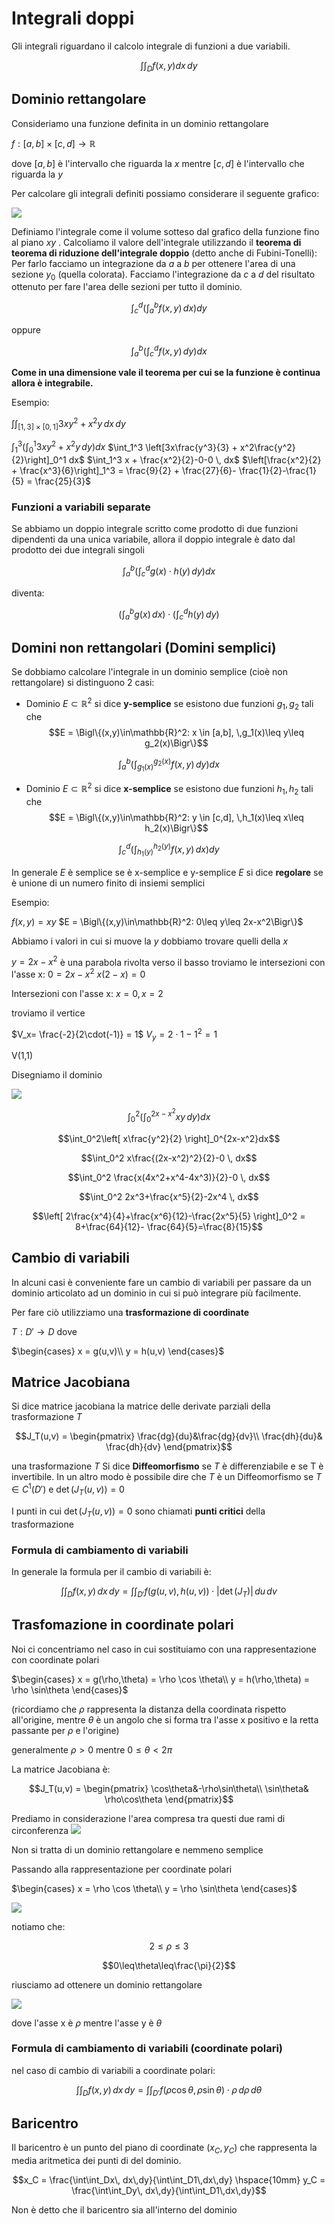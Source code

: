 ﻿# Integrali doppi

Gli integrali riguardano il calcolo integrale di funzioni a due variabili.

$$\int\int_{D} f(x,y) dx \, dy$$

## Dominio rettangolare

Consideriamo una funzione definita in un dominio rettangolare

$f:[a,b]\times[c,d]\longrightarrow \mathbb{R}$

dove $[a,b]$ è l'intervallo che riguarda la $x$
mentre $[c,d]$ è l'intervallo che riguarda la $y$

Per calcolare gli integrali definiti possiamo considerare il seguente grafico:

![](https://i.ibb.co/ch9f3H6/grafo-sezione.png)

Definiamo l'integrale come il volume sotteso dal grafico della funzione fino al piano $xy$ .
Calcoliamo il valore dell'integrale utilizzando il **teorema di teorema di riduzione dell'integrale doppio** (detto anche di Fubini-Tonelli):
Per farlo facciamo un integrazione da $a$ a $b$ per ottenere l'area di una sezione $y_0$ (quella colorata).
Facciamo l'integrazione da $c$ a $d$ del risultato ottenuto per fare l'area delle sezioni per tutto il dominio.

$$\int_c^d \left(\int_a^b f(x,y)\,dx\right)dy$$

oppure

$$\int_a^b \left(\int_c^d f(x,y)\,dy\right)dx$$

**Come in una dimensione vale il teorema per cui se la funzione è continua allora è integrabile.**


Esempio:

$\int \int_{[1,3]\times[0,1]}3xy^2 + x^2y \, dx \, dy$

$\int_1^3 \left(\int_0^1 3xy^2 + x^2y \, dy\right) dx$
$\int_1^3 \left[3x\frac{y^3}{3} + x^2\frac{y^2}{2}\right]_0^1 dx$
$\int_1^3 x + \frac{x^2}{2}-0-0 \, dx$
$\left[\frac{x^2}{2} + \frac{x^3}{6}\right]_1^3 = \frac{9}{2} + \frac{27}{6}- \frac{1}{2}-\frac{1}{5} = \frac{25}{3}$


### Funzioni a variabili separate

Se abbiamo un doppio integrale scritto come prodotto di due funzioni dipendenti da una unica variabile, allora il doppio integrale è dato dal prodotto dei due integrali singoli

$$\int_a^b \left(\int_c^dg(x) \cdot h(y) \,dy\right)dx$$

diventa:

$$\left(\int_a^bg(x)\, dx \right)\cdot \left(\int_c^dh(y)\, dy \right)$$


## Domini non rettangolari (Domini semplici)

Se dobbiamo calcolare l'integrale in un dominio semplice (cioè non rettangolare) si distinguono 2 casi:

- Dominio $E\subset \mathbb{R}^2$ si dice **y-semplice** se esistono due funzioni $g_1, g_2$ tali che
	$$E = \Bigl\{(x,y)\in\mathbb{R}^2: x \in [a,b], \,g_1(x)\leq y\leq g_2(x)\Bigr\}$$
	
$$\int_a^b \left(\int_{g_1(x)}^{g_2(x)} f(x,y)\,dy\right)dx$$

- Dominio $E\subset \mathbb{R}^2$ si dice **x-semplice** se esistono due funzioni $h_1, h_2$ tali che
	$$E = \Bigl\{(x,y)\in\mathbb{R}^2: y \in [c,d], \,h_1(x)\leq x\leq h_2(x)\Bigr\}$$
	
$$\int_c^d \left(\int_{h_1(y)}^{h_2(y)} f(x,y)\,dx\right)dy$$

In generale $E$ è semplice se è x-semplice e y-semplice
$E$ si dice **regolare** se è unione di un numero finito di insiemi semplici

Esempio:

$f(x,y) = xy$
$E = \Bigl\{(x,y)\in\mathbb{R}^2: 0\leq y\leq 2x-x^2\Bigr\}$

Abbiamo i valori in cui si muove la $y$ dobbiamo trovare quelli della $x$

$y=2x-x^2$ è una parabola rivolta verso il basso
troviamo le intersezioni con l'asse x:
$0 = 2x-x^2$
$x(2-x) = 0$

Intersezioni con l'asse x: $x = 0,x=2$

troviamo il vertice

$V_x= \frac{-2}{2\cdot(-1)} = 1$
$V_y= 2\cdot 1 - 1^2 = 1$

V(1,1)

Disegniamo il dominio

![](https://i.ibb.co/Zz8GJk3/dominio.png)

$$\int_0^2 \left(\int_{0}^{2x-x^2} xy\,dy\right)dx$$

$$\int_0^2\left[ x\frac{y^2}{2} \right]_0^{2x-x^2}dx$$

$$\int_0^2 x\frac{(2x-x^2)^2}{2}-0 \, dx$$

$$\int_0^2 \frac{x(4x^2+x^4-4x^3)}{2}-0 \, dx$$

$$\int_0^2 2x^3+\frac{x^5}{2}-2x^4 \, dx$$

$$\left[ 2\frac{x^4}{4}+\frac{x^6}{12}-\frac{2x^5}{5} \right]_0^2 = 8+\frac{64}{12}- \frac{64}{5}=\frac{8}{15}$$

## Cambio di variabili

In alcuni casi è conveniente fare un cambio di variabili per passare da un dominio articolato ad un dominio in cui si può integrare più facilmente.

Per fare ciò utilizziamo una **trasformazione di coordinate**

$T: D' \rightarrow D$ dove

$\begin{cases}
x = g(u,v)\\
y = h(u,v)
\end{cases}$

## Matrice Jacobiana

Si dice matrice jacobiana la matrice delle derivate parziali della trasformazione $T$

$$J_T(u,v) = \begin{pmatrix}
\frac{dg}{du}&\frac{dg}{dv}\\
\frac{dh}{du}& \frac{dh}{dv}
\end{pmatrix}$$

una trasformazione $T$ Si dice **Diffeomorfismo** se $T$ è differenziabile e se T è invertibile.
In un altro modo è possibile dire che $T$ è un Diffeomorfismo se $T\in C^1(D')$ e $\det(J_T(u,v)) = 0$

I punti in cui $\det(J_T(u,v)) = 0$ sono chiamati **punti critici** della trasformazione

### Formula di cambiamento di variabili

In generale la formula per il cambio di variabili è:

$$\int\int_Df(x,y)\,dx\,dy = \int\int_{D'}f(g(u,v),h(u,v))\cdot|\det(J_T)|\,du\,dv$$

## Trasfomazione in coordinate polari

Noi ci concentriamo nel caso in cui sostituiamo con una rappresentazione con coordinate polari

$\begin{cases}
x =  g(\rho,\theta) = \rho \cos \theta\\
y = h(\rho,\theta) = \rho \sin\theta
\end{cases}$

(ricordiamo che $\rho$ rappresenta la distanza della coordinata rispetto all'origine, mentre $\theta$ è un angolo che si forma tra l'asse x  positivo e la retta passante per $\rho$ e l'origine)

generalmente $\rho > 0$ mentre $0\leq\theta < 2\pi$

La matrice Jacobiana è:

$$J_T(u,v) = \begin{pmatrix}
\cos\theta&-\rho\sin\theta\\
\sin\theta& \rho\cos\theta
\end{pmatrix}$$



Prediamo in considerazione l'area compresa tra questi due rami di circonferenza
![](https://i.ibb.co/y54pkwy/circonferenze.png)

Non si tratta di un dominio rettangolare e nemmeno semplice

Passando alla rappresentazione per coordinate polari

$\begin{cases}
x =  \rho \cos \theta\\
y =  \rho \sin\theta
\end{cases}$

![](https://i.ibb.co/7bhMM6z/circonferenze2.png)

notiamo che:

$$2\leq\rho\leq3$$

$$0\leq\theta\leq\frac{\pi}{2}$$

riusciamo ad ottenere un dominio rettangolare

![](https://i.ibb.co/60nVs1L/dominio2.png)

dove l'asse x è $\rho$ mentre l'asse y è $\theta$

### Formula di cambiamento di variabili (coordinate polari)

nel caso di cambio di variabili a coordinate polari:

$$\int\int_Df(x,y)\,dx\,dy = \int\int_{D'}f(\rho\cos\theta,\rho\sin\theta)\cdot\rho\,d\rho\,d\theta$$


## Baricentro

Il baricentro è un punto del piano di coordinate $(x_C, y_C)$ che rappresenta la media aritmetica dei punti di del dominio.

$$x_C = \frac{\int\int_Dx\, dx\,dy}{\int\int_D1\,dx\,dy} \hspace{10mm} y_C = \frac{\int\int_Dy\, dx\,dy}{\int\int_D1\,dx\,dy}$$

Non è detto che il baricentro sia all'interno del dominio


